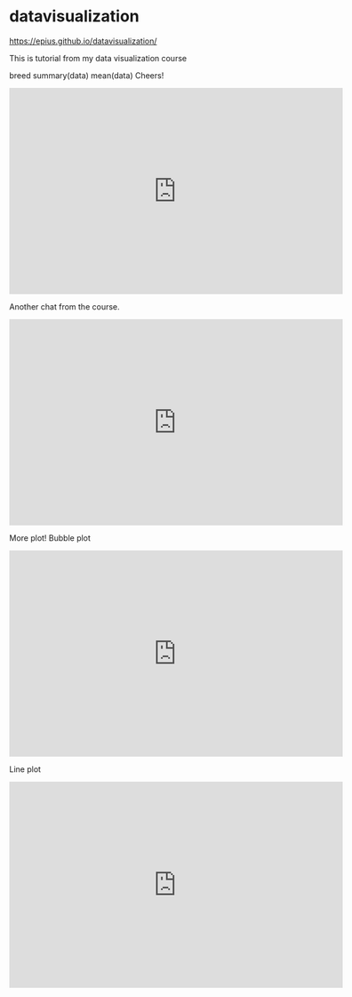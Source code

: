 # datavisualization
https://epius.github.io/datavisualization/

This is tutorial from my data visualization course

breed summary(data)
mean(data)
Cheers!
<iframe width="600" height="371" seamless frameborder="0" scrolling="no" src="https://docs.google.com/spreadsheets/d/1hmxBwK83gpK3LffBicuYfp2OfrZHaXbZ6idan0kfIBA/pubchart?oid=1425417805&amp;format=interactive"></iframe>

Another chat from the course.
<iframe width="600" height="371" seamless frameborder="0" scrolling="no" src="https://docs.google.com/spreadsheets/d/1yVC7TxMNF9nHgONXdkhSXVPRbAgL1tBfIpa3hUaTsFM/pubchart?oid=538207924&amp;format=interactive"></iframe>

More plot! Bubble plot
<iframe width="600" height="371" seamless frameborder="0" scrolling="no" src="https://docs.google.com/spreadsheets/d/1djli_7M7jobAjGGcnpIcaqdYDiIoPvFUrdnhMvp5DBk/pubchart?oid=166687983&amp;format=interactive"></iframe>

Line plot
<iframe width="600" height="371" seamless frameborder="0" scrolling="no" src="https://docs.google.com/spreadsheets/d/1djli_7M7jobAjGGcnpIcaqdYDiIoPvFUrdnhMvp5DBk/pubchart?oid=1542811993&amp;format=interactive"></iframe>
